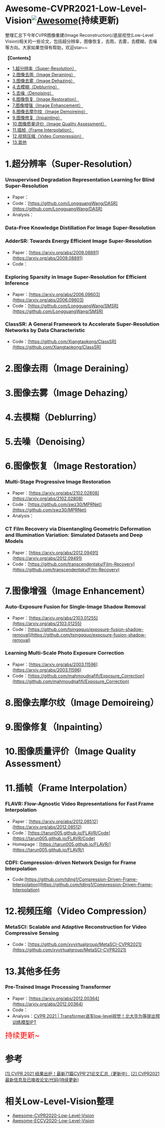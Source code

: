 # Awesome-CVPR2021-Low-Level-Vision[![Awesome](https://camo.githubusercontent.com/13c4e50d88df7178ae1882a203ed57b641674f94/68747470733a2f2f63646e2e7261776769742e636f6d2f73696e647265736f726875732f617765736f6d652f643733303566333864323966656437386661383536353265336136336531353464643865383832392f6d656469612f62616467652e737667)](https://github.com/sindresorhus/awesome)(持续更新)
整理汇总下今年CVPR图像重建(Image Reconstruction)/底层视觉(Low-Level Vision)相关的一些论文，包括超分辨率，图像恢复，去雨，去雾，去模糊，去噪等方向。大家如果觉得有帮助，欢迎star~~


**【Contents】**
- [1.超分辨率（Super-Resolution）](#1.超分辨率)
- [2.图像去雨（Image Deraining）](#2.图像去雨)
- [3.图像去雾（Image Dehazing）](#3.图像去雾)
- [4.去模糊（Deblurring）](#4.去模糊)
- [5.去噪（Denoising）](#5.去噪)
- [6.图像恢复（Image Restoration）](#6.图像恢复)
- [7.图像增强（Image Enhancement）](#7.图像增强)
- [8.图像去摩尔纹（Image Demoireing）](#8.图像去摩尔纹)
- [9.图像修复（Inpainting）](#9.图像修复)
- [10.图像质量评价（Image Quality Assessment）](#10.图像质量评价)
- [11.插帧（Frame Interpolation）](#11.插帧)
- [12.视频压缩（Video Compression）](#12.视频压缩)
- [13.其他](#13.其他)

<a name="1.超分辨率"></a>
# 1.超分辨率（Super-Resolution）
### Unsupervised Degradation Representation Learning for Blind Super-Resolution
- Paper：
- Code：[https://github.com/LongguangWang/DASR](https://github.com/LongguangWang/DASR)
- Analysis：

### Data-Free Knowledge Distillation For Image Super-Resolution
### AdderSR: Towards Energy Efficient Image Super-Resolution
- Paper：[https://arxiv.org/abs/2009.08891](https://arxiv.org/abs/2009.08891)
- Code：

### Exploring Sparsity in Image Super-Resolution for Efficient Inference
- Paper：[https://arxiv.org/abs/2006.09603](https://arxiv.org/abs/2006.09603)
- Code：[https://github.com/LongguangWang/SMSR](https://github.com/LongguangWang/SMSR)
### ClassSR: A General Framework to Accelerate Super-Resolution Networks by Data Characteristic
- Code：[https://github.com/Xiangtaokong/ClassSR](https://github.com/Xiangtaokong/ClassSR)
<a name="2.图像去雨"></a>
# 2.图像去雨（Image Deraining）

<a name="3.图像去雾"></a>
# 3.图像去雾（Image Dehazing）



<a name="4.去模糊"></a>
# 4.去模糊（Deblurring）

<a name="5.去噪"></a>
# 5.去噪（Denoising）

<a name="6.图像恢复"></a>
# 6.图像恢复（Image Restoration）
### Multi-Stage Progressive Image Restoration
- Paper：[https://arxiv.org/abs/2102.02808](https://arxiv.org/abs/2102.02808)
- Code：[https://github.com/swz30/MPRNet](https://github.com/swz30/MPRNet)
- Analysis：
### CT Film Recovery via Disentangling Geometric Deformation and Illumination Variation: Simulated Datasets and Deep Models
- Paper：[https://arxiv.org/abs/2012.09491](https://arxiv.org/abs/2012.09491)
- Code：[https://github.com/transcendentsky/Film-Recovery](https://github.com/transcendentsky/Film-Recovery)

<a name="7.图像增强"></a>
# 7.图像增强（Image Enhancement）
### Auto-Exposure Fusion for Single-Image Shadow Removal
- Paper：[https://arxiv.org/abs/2103.01255](https://arxiv.org/abs/2103.01255)
- Code：[https://github.com/tsingqguo/exposure-fusion-shadow-removal](https://github.com/tsingqguo/exposure-fusion-shadow-removal)

### Learning Multi-Scale Photo Exposure Correction
- Paper：[https://arxiv.org/abs/2003.11596](https://arxiv.org/abs/2003.11596)
- Code：[https://github.com/mahmoudnafifi/Exposure_Correction](https://github.com/mahmoudnafifi/Exposure_Correction)
<a name="8.图像去摩尔纹"></a>
# 8.图像去摩尔纹（Image Demoireing）

<a name="9.图像修复"></a>
# 9.图像修复（Inpainting）

<a name="10.图像质量评价"></a>
# 10.图像质量评价（Image Quality Assessment）

<a name="11.插帧"></a>
# 11.插帧（Frame Interpolation）
### FLAVR: Flow-Agnostic Video Representations for Fast Frame Interpolation
- Paper：[https://arxiv.org/abs/2012.08512](https://arxiv.org/abs/2012.08512)
- Code：[https://tarun005.github.io/FLAVR/Code](https://tarun005.github.io/FLAVR/Code)
- Homepage：[https://tarun005.github.io/FLAVR/](https://tarun005.github.io/FLAVR/)
### CDFI: Compression-driven Network Design for Frame Interpolation
- Code:[https://github.com/tding1/Compression-Driven-Frame-Interpolation](https://github.com/tding1/Compression-Driven-Frame-Interpolation)
<a name="12.视频压缩"></a>
# 12.视频压缩（Video Compression）
### MetaSCI: Scalable and Adaptive Reconstruction for Video Compressive Sensing
- Code：[https://github.com/xyvirtualgroup/MetaSCI-CVPR2021](https://github.com/xyvirtualgroup/MetaSCI-CVPR2021)

<a name="13.其他"></a>
# 13.其他多任务
### Pre-Trained Image Processing Transformer
- Paper：[https://arxiv.org/abs/2012.00364](https://arxiv.org/abs/2012.00364)
- Code：
- Analysis：[CVPR 2021 | Transformer进军low-level视觉！北大华为等提出预训练模型IPT](https://zhuanlan.zhihu.com/p/354259958)

<font color=red size=5>持续更新~</font>
# 参考
[[1] CVPR 2021 结果出炉！最新71篇CVPR'21论文汇总（更新中）](https://zhuanlan.zhihu.com/p/354043252)
[[2] CVPR2021最新信息及已接收论文/代码(持续更新)](https://zhuanlan.zhihu.com/p/354043252)
# 相关Low-Level-Vision整理
- [Awesome-CVPR2020-Low-Level-Vision](https://github.com/Kobaayyy/Awesome-CVPR2020-Low-Level-Vision)
- [Awesome-ECCV2020-Low-Level-Vision](https://github.com/Kobaayyy/Awesome-ECCV2020-Low-Level-Vision)
